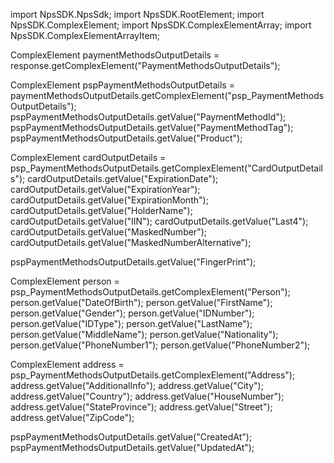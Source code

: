 import NpsSDK.NpsSdk;
import NpsSDK.RootElement;
import NpsSDK.ComplexElement;
import NpsSDK.ComplexElementArray;
import NpsSDK.ComplexElementArrayItem;

ComplexElement paymentMethodsOutputDetails = response.getComplexElement("PaymentMethodsOutputDetails");


ComplexElement pspPaymentMethodsOutputDetails = paymentMethodsOutputDetails.getComplexElement("psp_PaymentMethodsOutputDetails");
pspPaymentMethodsOutputDetails.getValue("PaymentMethodId");
pspPaymentMethodsOutputDetails.getValue("PaymentMethodTag");
pspPaymentMethodsOutputDetails.getValue("Product");

ComplexElement cardOutputDetails = psp_PaymentMethodsOutputDetails.getComplexElement("CardOutputDetails");
cardOutputDetails.getValue("ExpirationDate");
cardOutputDetails.getValue("ExpirationYear");
cardOutputDetails.getValue("ExpirationMonth");
cardOutputDetails.getValue("HolderName");
cardOutputDetails.getValue("IIN");
cardOutputDetails.getValue("Last4");
cardOutputDetails.getValue("MaskedNumber");
cardOutputDetails.getValue("MaskedNumberAlternative");

pspPaymentMethodsOutputDetails.getValue("FingerPrint");

ComplexElement person = psp_PaymentMethodsOutputDetails.getComplexElement("Person");
person.getValue("DateOfBirth");
person.getValue("FirstName");
person.getValue("Gender");
person.getValue("IDNumber");
person.getValue("IDType");
person.getValue("LastName");
person.getValue("MiddleName");
person.getValue("Nationality");
person.getValue("PhoneNumber1");
person.getValue("PhoneNumber2");


ComplexElement address = psp_PaymentMethodsOutputDetails.getComplexElement("Address");
address.getValue("AdditionalInfo");
address.getValue("City");
address.getValue("Country");
address.getValue("HouseNumber");
address.getValue("StateProvince");
address.getValue("Street");
address.getValue("ZipCode");

pspPaymentMethodsOutputDetails.getValue("CreatedAt");
pspPaymentMethodsOutputDetails.getValue("UpdatedAt");

